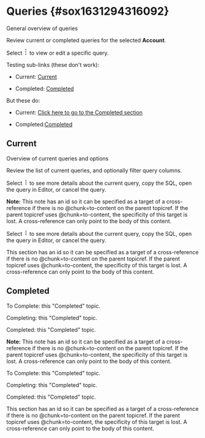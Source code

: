 # Queries {#sox1631294316092}

General overview of queries

Review current or completed queries for the selected **Account**.

Select ![""](Images/osi1486663214906.gif) to view or edit a specific query.

Testing sub-links (these don't work):

-   Current: [Current](sox1631294316092.md#)

-   Completed: [Completed](sox1631294316092.md#)


But these do:

-   Current: [Click here to go to the Completed section](#Current)

-   Completed:[Completed](#Completed)


## Current

Overview of current queries and options

Review the list of current queries, and optionally filter query columns.

Select ![img alt=“”](Images/ppy1633638332163.png) to see more details about the current query, copy the SQL, open the query in Editor, or cancel the query.

**Note:** This note has an id so it can be specified as a target of a cross-reference if there is no @chunk=to-content on the parent topicref. If the parent topicref uses @chunk=to-content, the specificity of this target is lost. A cross-reference can only point to the body of this content.

Select ![img alt=“”](Images/ppy1633638332163.png) to see more details about the current query, copy the SQL, open the query in Editor, or cancel the query.

This section has an id so it can be specified as a target of a cross-reference if there is no @chunk=to-content on the parent topicref. If the parent topicref uses @chunk=to-content, the specificity of this target is lost. A cross-reference can only point to the body of this content.

## Completed

To Complete: this "Completed" topic.

Completing: this "Completed" topic.

Completed: this "Completed" topic.

**Note:** This note has an id so it can be specified as a target of a cross-reference if there is no @chunk=to-content on the parent topicref. If the parent topicref uses @chunk=to-content, the specificity of this target is lost. A cross-reference can only point to the body of this content.

To Complete: this "Completed" topic.

Completing: this "Completed" topic.

Completed: this "Completed" topic.

This section has an id so it can be specified as a target of a cross-reference if there is no @chunk=to-content on the parent topicref. If the parent topicref uses @chunk=to-content, the specificity of this target is lost. A cross-reference can only point to the body of this content.

